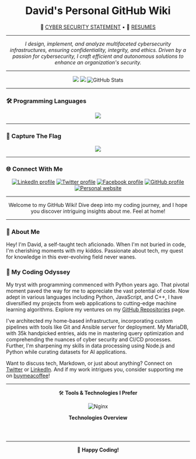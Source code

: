 <!-- /path/README.md -->

<h1 align="center">David's Personal GitHub Wiki</h1>

<div align="center">
  📙 <a href="Professional_Security_Statement.md">CYBER SECURITY STATEMENT</a>
  •
  📙 <a href="https://github.com/Cdaprod/cda.resumes">RESUMES</a>
</div>

---

<div align="center">
  <i>I design, implement, and analyze multifaceted cybersecurity infrastructures, ensuring confidentiality, integrity, and ethics. Driven by a passion for cybersecurity, I craft efficient and autonomous solutions to enhance an organization's security.</i>
</div>

---

<div align="center">

![](https://github-profile-summary-cards.vercel.app/api/cards/profile-details?username=Cdaprod&theme=monokai)
![](https://metrics.lecoq.io/cdaprod?template=classic&config.timezone=Asia%2FNicosia)
![GitHub Stats](https://github-readme-stats.vercel.app/api?username=cdaprod&hide=contribs,prs)

</div>

---

### 🛠 Programming Languages

<div align="center">

![](https://github-readme-stats.vercel.app/api/top-langs/?username=cdaprod&layout=compact)

</div>

---

### 🏁 Capture The Flag

<div align="center">

![](https://tryhackme-badges.s3.amazonaws.com/davidacannan.png)

</div>

---

### 🌐 Connect With Me

<div align="center">

[![LinkedIn profile](https://img.shields.io/badge/LinkedIn-0077B5?style=flat&logo=linkedin&logoColor=white)](https://www.linkedin.com/in/cdasmkt)
[![Twitter profile](https://img.shields.io/badge/Twitter-1DA1F2?style=flat&logo=twitter&logoColor=white)](https://twitter.com/cdasmktcda)
[![Facebook profile](https://img.shields.io/badge/Facebook-1877F2?style=flat&logo=facebook&logoColor=white)](https://www.facebook.com/davidacannan)
[![GitHub profile](https://img.shields.io/badge/GitHub-100000?style=flat&logo=github&logoColor=white)](https://github.com/cdaprod)
[![Personal website](https://img.shields.io/badge/Personal_Website-FF7139?style=flat&logoColor=white)](https://sanity.cdaprod.dev/)

</div>

---

<div align="center">

Welcome to my GitHub Wiki! Dive deep into my coding journey, and I hope you discover intriguing insights about me. Feel at home!

</div>

---

### 👋 About Me

Hey! I'm David, a self-taught tech aficionado. When I'm not buried in code, I'm cherishing moments with my kiddos. Passionate about tech, my quest for knowledge in this ever-evolving field never wanes.

### 🚀 My Coding Odyssey

My tryst with programming commenced with Python years ago. That pivotal moment paved the way for me to appreciate the vast potential of code. Now adept in various languages including Python, JavaScript, and C++, I have diversified my projects from web applications to cutting-edge machine learning algorithms. Explore my ventures on my [GitHub Repositories](https://github.com/Cdaprod?tab=repositories) page.

I've architected my home-based infrastructure, incorporating custom pipelines with tools like Git and Ansible server for deployment. My MariaDB, with 35k handpicked entries, aids me in mastering query optimization and comprehending the nuances of cyber security and CI/CD processes. Further, I'm sharpening my skills in data processing using Node.js and Python while curating datasets for AI applications.

Want to discuss tech, Markdown, or just about anything? Connect on [Twitter](https://twitter.com/cdasmktcda) or [LinkedIn](https://www.linkedin.com/in/cdasmkt/). And if my work intrigues you, consider supporting me on [buymeacoffee](https://www.buymeacoffee.com/cdasmkt)!

---

<div align="center">

🛠 **Tools & Technologies I Prefer**

![Nginx](https://img.shields.io/badge/nginx-%23009639.svg?style=for-the-badge&logo=nginx&logoColor=white)
<!-- ... other badges ... -->
  
</div>

<div align="center">
  
**Technologies Overview**

<p style="display: inline-block;">
  <!-- Icons and descriptions here... -->
</p>

</div>

---

<div align="center">

🚀 **Happy Coding!**

</div>

